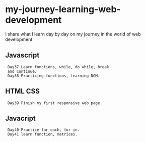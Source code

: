 # my-journey-learning-web-development
I share what I learn day by day on my journey in the world of web development


## Javascript


     Day37 Learn functions, while, do while, break
     and continue.
     Day38 Practicing functions, Learning DOM.
               

## HTML CSS

     Day39 Finish my first responsive web page.
     
   
## Javacript


     Day40 Practice for each, for in.
     Day41 learn function, matrices.
     
